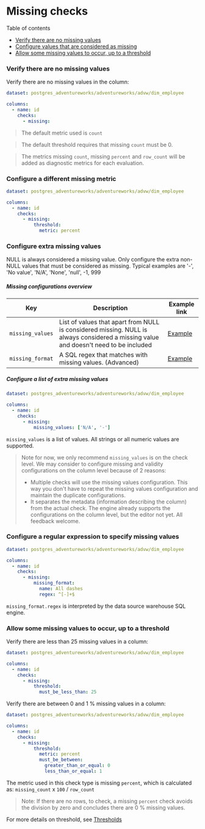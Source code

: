 # Missing checks

Table of contents
* [Verify there are no missing values](#verify-there-are-no-missing-values)
* [Configure values that are considered as missing](#configure-values-that-are-considered-as-missing)
* [Allow some missing values to occur, up to a threshold](#allow-some-missing-values-to-occur-up-to-a-threshold)

### Verify there are no missing values

Verify there are no missing values in the column: 

```yaml
dataset: postgres_adventureworks/adventureworks/advw/dim_employee

columns:
  - name: id
    checks:
      - missing:
```

> The default metric used is `count`

> The default threshold requires that missing `count` must be 0.

> The metrics missing `count`, missing `percent` and `row_count` will be added 
> as diagnostic metrics for each evaluation. 

### Configure a different missing metric

```yaml
dataset: postgres_adventureworks/adventureworks/advw/dim_employee

columns:
  - name: id
    checks:
      - missing:
          threshold:
            metric: percent
```

### Configure extra missing values

NULL is always considered a missing value.  Only configure the extra 
non-NULL values that must be considered as missing. Typical examples are 
'-', 'No value', 'N/A', 'None', 'null', -1, 999

##### Missing configurations overview

| Key              | Description                                                                                                                            | Example link                                                         |
|------------------|----------------------------------------------------------------------------------------------------------------------------------------|----------------------------------------------------------------------|
| `missing_values` | List of values that apart from NULL is considered missing.  NULL is always considered a missing value and doesn't need to be included  | [Example](#configure-extra-missing-values)                           | 
| `missing_format` | A SQL regex that matches with missing values. (Advanced)                                                                               | [Example](#configure-a-regular-expression-to-specify-missing-values) |

##### Configure a list of extra missing values

```yaml
dataset: postgres_adventureworks/adventureworks/advw/dim_employee

columns:
  - name: id
    checks:
      - missing:
          missing_values: ['N/A', '-']
```

`missing_values` is a list of values.  All strings or all numeric values are supported.

> Note for now, we only recommend `missing_values` is on the check level. We may consider 
> to configure missing and validity configurations on the column level because 
> of 2 reasons:
> * Multiple checks will use the missing values configuration.  This way you don't have to 
>   repeat the missing values configuration and maintain the duplicate configurations. 
> * It separates the metadata (information describing the column) from the actual check.
> The engine already supports the configurations on the column level, but the editor not yet. 
> All feedback welcome.

### Configure a regular expression to specify missing values

```yaml
dataset: postgres_adventureworks/adventureworks/advw/dim_employee

columns:
  - name: id
    checks:
      - missing:
          missing_format:
            name: All dashes
            regex: ^[-]+$
```

`missing_format.regex` is interpreted by the data source warehouse SQL engine.

### Allow some missing values to occur, up to a threshold

Verify there are less than 25 missing values in a column:

```yaml
dataset: postgres_adventureworks/adventureworks/advw/dim_employee

columns:
  - name: id
    checks:
      - missing:
          threshold:
            must_be_less_than: 25
```

Verify there are between 0 and 1 % missing values in a column:

```yaml
dataset: postgres_adventureworks/adventureworks/advw/dim_employee

columns:
  - name: id
    checks:
      - missing:
          threshold:
            metric: percent
            must_be_between:
              greater_than_or_equal: 0
              less_than_or_equal: 1
```

The metric used in this check type is missing `percent`, which is calculated 
as: `missing_count` x `100` / `row_count`

> Note: If there are no rows, to check, a missing `percent` check avoids the 
> division by zero and concludes there are 0 % missing values.  

For more details on threshold, see [Thresholds](thresholds.md) 
